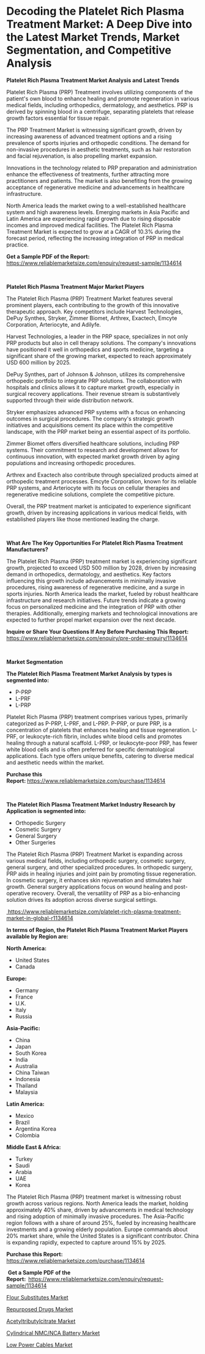<p><h1>Decoding the Platelet Rich Plasma Treatment Market: A Deep Dive into the Latest Market Trends, Market Segmentation, and Competitive Analysis</h1></p><p><strong>Platelet Rich Plasma Treatment Market Analysis and Latest Trends</strong></p>
<p><p>Platelet Rich Plasma (PRP) Treatment involves utilizing components of the patient's own blood to enhance healing and promote regeneration in various medical fields, including orthopedics, dermatology, and aesthetics. PRP is derived by spinning blood in a centrifuge, separating platelets that release growth factors essential for tissue repair.</p><p>The PRP Treatment Market is witnessing significant growth, driven by increasing awareness of advanced treatment options and a rising prevalence of sports injuries and orthopedic conditions. The demand for non-invasive procedures in aesthetic treatments, such as hair restoration and facial rejuvenation, is also propelling market expansion. </p><p>Innovations in the technology related to PRP preparation and administration enhance the effectiveness of treatments, further attracting more practitioners and patients. The market is also benefiting from the growing acceptance of regenerative medicine and advancements in healthcare infrastructure. </p><p>North America leads the market owing to a well-established healthcare system and high awareness levels. Emerging markets in Asia Pacific and Latin America are experiencing rapid growth due to rising disposable incomes and improved medical facilities. The Platelet Rich Plasma Treatment Market is expected to grow at a CAGR of 10.3% during the forecast period, reflecting the increasing integration of PRP in medical practice.</p></p>
<p><strong>Get a Sample PDF of the Report:&nbsp;</strong> <a href="https://www.reliablemarketsize.com/enquiry/request-sample/1134614?utm_campaign=1105&utm_medium=2&utm_source=Github&utm_content=ia&utm_term=08102024&utm_id=platelet-rich-plasma-treatment">https://www.reliablemarketsize.com/enquiry/request-sample/1134614</a></p>
<p>&nbsp;</p>
<p><strong>Platelet Rich Plasma Treatment Major Market Players</strong></p>
<p><p>The Platelet Rich Plasma (PRP) Treatment Market features several prominent players, each contributing to the growth of this innovative therapeutic approach. Key competitors include Harvest Technologies, DePuy Synthes, Stryker, Zimmer Biomet, Arthrex, Exactech, Emcyte Corporation, Arteriocyte, and Adilyfe.</p><p>Harvest Technologies, a leader in the PRP space, specializes in not only PRP products but also in cell therapy solutions. The company's innovations have positioned it well in orthopedics and sports medicine, targeting a significant share of the growing market, expected to reach approximately USD 600 million by 2025.</p><p>DePuy Synthes, part of Johnson & Johnson, utilizes its comprehensive orthopedic portfolio to integrate PRP solutions. The collaboration with hospitals and clinics allows it to capture market growth, especially in surgical recovery applications. Their revenue stream is substantively supported through their wide distribution network.</p><p>Stryker emphasizes advanced PRP systems with a focus on enhancing outcomes in surgical procedures. The company's strategic growth initiatives and acquisitions cement its place within the competitive landscape, with the PRP market being an essential aspect of its portfolio.</p><p>Zimmer Biomet offers diversified healthcare solutions, including PRP systems. Their commitment to research and development allows for continuous innovation, with expected market growth driven by aging populations and increasing orthopedic procedures.</p><p>Arthrex and Exactech also contribute through specialized products aimed at orthopedic treatment processes. Emcyte Corporation, known for its reliable PRP systems, and Arteriocyte with its focus on cellular therapies and regenerative medicine solutions, complete the competitive picture. </p><p>Overall, the PRP treatment market is anticipated to experience significant growth, driven by increasing applications in various medical fields, with established players like those mentioned leading the charge.</p></p>
<p>&nbsp;</p>
<p><strong>What Are The Key Opportunities For Platelet Rich Plasma Treatment Manufacturers?</strong></p>
<p><p>The Platelet Rich Plasma (PRP) treatment market is experiencing significant growth, projected to exceed USD 500 million by 2028, driven by increasing demand in orthopedics, dermatology, and aesthetics. Key factors influencing this growth include advancements in minimally invasive procedures, rising awareness of regenerative medicine, and a surge in sports injuries. North America leads the market, fueled by robust healthcare infrastructure and research initiatives. Future trends indicate a growing focus on personalized medicine and the integration of PRP with other therapies. Additionally, emerging markets and technological innovations are expected to further propel market expansion over the next decade.</p></p>
<p><strong>Inquire or Share Your Questions If Any Before Purchasing This Report:</strong> <a href="https://www.reliablemarketsize.com/enquiry/pre-order-enquiry/1134614?utm_campaign=1105&utm_medium=2&utm_source=Github&utm_content=ia&utm_term=08102024&utm_id=platelet-rich-plasma-treatment">https://www.reliablemarketsize.com/enquiry/pre-order-enquiry/1134614</a></p>
<p>&nbsp;</p>
<p><strong>Market Segmentation</strong></p>
<p><strong>The Platelet Rich Plasma Treatment Market Analysis by types is segmented into:</strong></p>
<p><ul><li>P-PRP</li><li>L-PRF</li><li>L-PRP</li></ul></p>
<p><p>Platelet Rich Plasma (PRP) treatment comprises various types, primarily categorized as P-PRP, L-PRF, and L-PRP. P-PRP, or pure PRP, is a concentration of platelets that enhances healing and tissue regeneration. L-PRF, or leukocyte-rich fibrin, includes white blood cells and promotes healing through a natural scaffold. L-PRP, or leukocyte-poor PRP, has fewer white blood cells and is often preferred for specific dermatological applications. Each type offers unique benefits, catering to diverse medical and aesthetic needs within the market.</p></p>
<p><strong>Purchase this Report:&nbsp;</strong><a href="https://www.reliablemarketsize.com/purchase/1134614?utm_campaign=1105&utm_medium=2&utm_source=Github&utm_content=ia&utm_term=08102024&utm_id=platelet-rich-plasma-treatment">https://www.reliablemarketsize.com/purchase/1134614</a></p>
<p>&nbsp;</p>
<p><strong>The Platelet Rich Plasma Treatment Market Industry Research by Application is segmented into:</strong></p>
<p><ul><li>Orthopedic Surgery</li><li>Cosmetic Surgery</li><li>General Surgery</li><li>Other Surgeries</li></ul></p>
<p><p>The Platelet Rich Plasma (PRP) Treatment Market is expanding across various medical fields, including orthopedic surgery, cosmetic surgery, general surgery, and other specialized procedures. In orthopedic surgery, PRP aids in healing injuries and joint pain by promoting tissue regeneration. In cosmetic surgery, it enhances skin rejuvenation and stimulates hair growth. General surgery applications focus on wound healing and post-operative recovery. Overall, the versatility of PRP as a bio-enhancing solution drives its adoption across diverse surgical settings.</p></p>
<p><a href="https://www.reliablemarketsize.com/platelet-rich-plasma-treatment-market-in-global-r1134614?utm_campaign=1105&utm_medium=2&utm_source=Github&utm_content=ia&utm_term=08102024&utm_id=platelet-rich-plasma-treatment">&nbsp;https://www.reliablemarketsize.com/platelet-rich-plasma-treatment-market-in-global-r1134614</a></p>
<p><strong>In terms of Region, the Platelet Rich Plasma Treatment Market Players available by Region are:</strong></p>
<p>
    <p> <strong> North America: </strong>
        <ul>
            <li>United States</li>
            <li>Canada</li>
        </ul>
        </p> 
    <p> <strong> Europe: </strong>
        <ul>
            <li>Germany</li>
            <li>France</li>
            <li>U.K.</li>
            <li>Italy</li>
            <li>Russia</li>
        </ul>
        </p> 
    <p> <strong> Asia-Pacific: </strong>
        <ul>
            <li>China</li>
            <li>Japan</li>
            <li>South Korea</li>
            <li>India</li>
            <li>Australia</li>
            <li>China Taiwan</li>
            <li>Indonesia</li>
            <li>Thailand</li>
            <li>Malaysia</li>
        </ul>
        </p> 
    <p> <strong> Latin America: </strong>
        <ul>
            <li>Mexico</li>
            <li>Brazil</li>
            <li>Argentina Korea</li>
            <li>Colombia</li>
        </ul>
        </p> 
    <p> <strong> Middle East & Africa: </strong>
        <ul>
            <li>Turkey</li>
            <li>Saudi</li>
            <li>Arabia</li>
            <li>UAE</li>
            <li>Korea</li>
        </ul>
    </p>
    </p>
<p><p>The Platelet Rich Plasma (PRP) treatment market is witnessing robust growth across various regions. North America leads the market, holding approximately 40% share, driven by advancements in medical technology and rising adoption of minimally invasive procedures. The Asia-Pacific region follows with a share of around 25%, fueled by increasing healthcare investments and a growing elderly population. Europe commands about 20% market share, while the United States is a significant contributor. China is expanding rapidly, expected to capture around 15% by 2025.</p></p>
<p><strong>Purchase this Report: </strong><a href="https://www.reliablemarketsize.com/purchase/1134614?utm_campaign=1105&utm_medium=2&utm_source=Github&utm_content=ia&utm_term=08102024&utm_id=platelet-rich-plasma-treatment">https://www.reliablemarketsize.com/purchase/1134614</a></p>
<p>&nbsp;<strong>Get a Sample PDF of the Report:&nbsp;&nbsp;</strong><a href="https://www.reliablemarketsize.com/enquiry/request-sample/1134614?utm_campaign=1105&utm_medium=2&utm_source=Github&utm_content=ia&utm_term=08102024&utm_id=platelet-rich-plasma-treatment">https://www.reliablemarketsize.com/enquiry/request-sample/1134614</a></p>
<p><strong></strong></p>
<p><p><a href="https://www.linkedin.com/pulse/global-flour-substitutes-market-landscape-future-trends-dagvf?utm_campaign=1105&utm_medium=2&utm_source=Github&utm_content=ia&utm_term=08102024&utm_id=platelet-rich-plasma-treatment">Flour Substitutes Market</a></p><p><a href="https://www.linkedin.com/pulse/insights-repurposed-drugs-market-players-size-geographical-lrmcf?utm_campaign=1105&utm_medium=2&utm_source=Github&utm_content=ia&utm_term=08102024&utm_id=platelet-rich-plasma-treatment">Repurposed Drugs Market</a></p><p><a href="https://www.linkedin.com/pulse/acetyltributylcitrate-market-consolidation-impact-structure-dvwvf?utm_campaign=1105&utm_medium=2&utm_source=Github&utm_content=ia&utm_term=08102024&utm_id=platelet-rich-plasma-treatment">Acetyltributylcitrate Market</a></p><p><a href="https://issuu.com/reportprime-2/docs/cylindrical-nmcnca-battery-market-s_334dbcfb5f6701?utm_campaign=1105&utm_medium=2&utm_source=Github&utm_content=ia&utm_term=08102024&utm_id=platelet-rich-plasma-treatment">Cylindrical NMC/NCA Battery Market</a></p><p><a href="https://issuu.com/reportprime-2/docs/low-power-cables-market-size-2030.p_cd668ce878065e?utm_campaign=1105&utm_medium=2&utm_source=Github&utm_content=ia&utm_term=08102024&utm_id=platelet-rich-plasma-treatment">Low Power Cables Market</a></p></p>